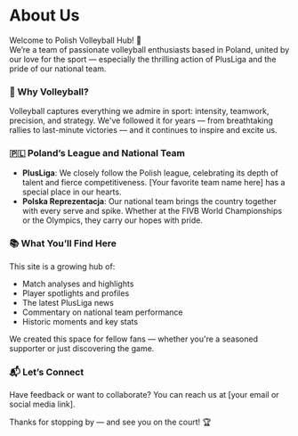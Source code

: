 # About Us

Welcome to Polish Volleyball Hub! 👋  
We’re a team of passionate volleyball enthusiasts based in Poland, united by our love for the sport — especially the thrilling action of PlusLiga and the pride of our national team.

### 🏐 Why Volleyball?

Volleyball captures everything we admire in sport: intensity, teamwork, precision, and strategy. We've followed it for years — from breathtaking rallies to last-minute victories — and it continues to inspire and excite us.

### 🇵🇱 Poland’s League and National Team

- **PlusLiga**: We closely follow the Polish league, celebrating its depth of talent and fierce competitiveness. [Your favorite team name here] has a special place in our hearts.
- **Polska Reprezentacja**: Our national team brings the country together with every serve and spike. Whether at the FIVB World Championships or the Olympics, they carry our hopes with pride.

### 📚 What You’ll Find Here

This site is a growing hub of:
- Match analyses and highlights
- Player spotlights and profiles
- The latest PlusLiga news
- Commentary on national team performance
- Historic moments and key stats

We created this space for fellow fans — whether you're a seasoned supporter or just discovering the game.

### 📬 Let’s Connect

Have feedback or want to collaborate? You can reach us at [your email or social media link].

Thanks for stopping by — and see you on the court! 🏆
